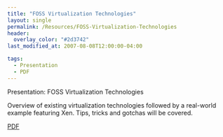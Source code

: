 ```yaml
---
title: "FOSS Virtualization Technologies"
layout: single
permalink: /Resources/FOSS-Virtualization-Technologies
header:
  overlay_color: "#2d3742"
last_modified_at: 2007-08-08T12:00:00-04:00

tags:
  - Presentation
  - PDF
---
```

Presentation: FOSS Virtualization Technologies

Overview of existing virtualization technologies followed by a real-world example featuring Xen. Tips, tricks and gotchas will be covered.

[PDF](/assets/pdf/virtualization.pdf)
